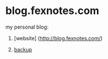 # blog.fexnotes.com
my personal blog:

1. [website] (http://blog.fexnotes.com/)

2. [backup](https://github.com/rockcoder23/blog.fexnotes.com/issues)
